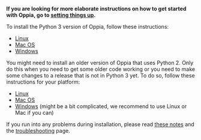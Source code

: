 __If you are looking for more elaborate instructions on how to get started with Oppia, go to [setting things up](https://github.com/oppia/oppia/wiki/Contributing-code-to-Oppia#setting-things-up).__

To install the Python 3 version of Oppia, follow these instructions:

* [Linux](https://github.com/oppia/oppia/wiki/Installing-Oppia-(Linux;-Python-3))
* [Mac OS](https://github.com/oppia/oppia/wiki/Installing-Oppia-(Mac-OS;-Python-3))
* [Windows](https://github.com/oppia/oppia/wiki/Installing-Oppia-(Windows;-Python-3))

You might need to install an older version of Oppia that uses Python 2. Only do this when you need to get some older code working or you need to make some changes to a release that is not in Python 3 yet. To do so, follow these instructions for your platform:

* [Linux](https://github.com/oppia/oppia/wiki/Installing-Oppia-%28Linux%29)
* [Mac OS](https://github.com/oppia/oppia/wiki/Installing-Oppia-%28Mac-OS%29)
* [Windows](https://github.com/oppia/oppia/wiki/Installing-Oppia-%28Windows%29) (might be a bit complicated, we recommend to use Linux or Mac if you can)

If you run into any problems during installation, please read [these notes](https://github.com/oppia/oppia/wiki/Issues-with-installation%3F) and the [troubleshooting](https://github.com/oppia/oppia/wiki/Troubleshooting) page.
